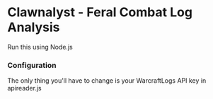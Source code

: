 # Clawnalyst - Feral Combat Log Analysis

Run this using Node.js  


### Configuration

The only thing you'll have to change is your WarcraftLogs API key in apireader.js